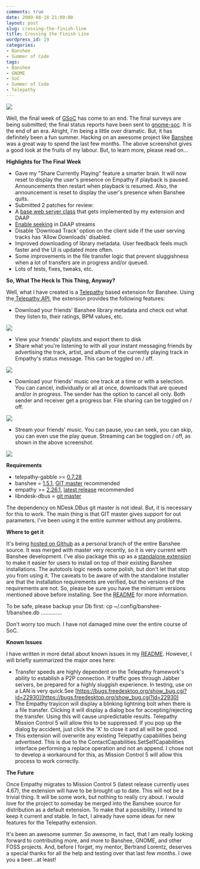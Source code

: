 ```yaml
---
comments: true
date: 2009-08-18 21:09:00
layout: post
slug: crossing-the-finish-line
title: Crossing the Finish Line
wordpress_id: 19
categories:
- Banshee
- Summer of Code
tags:
- Banshee
- GNOME
- SoC
- Summer of Code
- Telepathy
---
```


![](http://lh3.ggpht.com/_d0oLVL7lqBw/SotANkoFiRI/AAAAAAAABKs/7D-og6fbz6k/s400/song_playing.png)

Well, the final week of [GSoC](http://code.google.com/soc/) has come to an end. The final surveys are being submitted; the final status reports have been sent to [gnome-soc](http://mail.gnome.org/archives/gnome-soc-list/2009-August/thread.html). It is the end of an era. Alright, I'm being a little over dramatic. But, it has definitely been a fun summer. Hacking on an awesome project like [Banshee](http://banshee-project.org/) was a great way to spend the last few months. The above screenshot gives a good look at the fruits of my labour. But, to learn more, please read on... 

**Highlights for The Final Week**

* Gave my "Share Currently Playing" feature a smarter brain. It will now reset to display the user's presence on Empathy if playback is paused. Announcements then restart when playback is resumed. Also, the announcement is reset to display the user's presence when Banshee quits.
* Submitted 2 patches for review: 
* A [base web server class](http://bugzilla.gnome.org/show_bug.cgi?id=591481) that gets implemented by my extension and DAAP
* [Enable seeking](http://bugzilla.gnome.org/show_bug.cgi?id=547719) in DAAP streams
* Disable 'Download Track' option on the client side if the user serving tracks has 'Allow Downloads' disabled.
* Improved downloading of library metadata. User feedback feels much faster and the UI is updated more often.
* Some improvements in the file transfer logic that prevent sluggishness when a lot of transfers are in progress and/or queued.
* Lots of tests, fixes, tweaks, etc.

**So, What The Heck Is This Thing, Anyway?**

Well, what I have created is a [Telepathy](http://telepathy.freedesktop.org/wiki/) based extension for Banshee. Using the[ Telepathy API](http://telepathy.freedesktop.org/spec.html), the extension provides the following
features:

* Download your friends' Banshee library metadata and check out what they  listen to, their ratings, BPM values, etc.

![](http://lh4.ggpht.com/_d0oLVL7lqBw/Sos_FSm7xzI/AAAAAAAABKk/X6ftXxTQQto/s400/Contact%20Request.png)

* View your friends' playlists and export them to disk
* Share what you're listening to with all your instant messaging friends by advertising the track, artist, and album of the currently playing track in Empathy's status message. This can be toggled on / off.

![](http://lh3.ggpht.com/_d0oLVL7lqBw/SotroMoH_PI/AAAAAAAABMA/aCDTx-fmB0s/s800/empathy.png)

* Download your friends' music one track at a time or with a selection. You can cancel, individually or all at once, downloads that are queued and/or in progress. The sender has the option to cancel all only. Both sender and  receiver get a progress bar. File sharing can be toggled on / off.

![](http://lh4.ggpht.com/_d0oLVL7lqBw/Sos4IwSh0JI/AAAAAAAABKc/JKqzZF1S2KY/s800/contacts_menu.png)

* Stream your friends' music. You can pause, you can seek, you can skip, you can even use the play queue. Streaming can be toggled on / off, as shown in the above screenshot.

![](http://lh4.ggpht.com/_d0oLVL7lqBw/SotroaGzyxI/AAAAAAAABME/lRTkYFUYWKk/s800/streaming.png)

**Requirements**

* telepathy-gabble >= [0.7.28](http://telepathy.freedesktop.org/releases/telepathy-gabble/telepathy-gabble-0.7.28.tar.gz)
* banshee = [1.5.1](http://download.banshee-project.org/banshee/unstable/1.5.0/banshee-1-1.5.0.tar.bz2), [GIT master](http://git.gnome.org/cgit/banshee/) recommended
* empathy >= [2.26.1](http://ftp.acc.umu.se/pub/GNOME/sources/empathy/2.26/empathy-2.26.1.tar.bz2), [latest release](http://ftp.acc.umu.se/pub/GNOME/sources/empathy/2.27/empathy-2.27.5.tar.bz2) recommended
* libndesk-dbus = [git master ](http://gitweb.ndesk.org/?p=dbus-sharp)

The dependency on NDesk.DBus git master is not ideal. But, it is necessary for this to work. The main thing is that GIT master gives support for out parameters. I've been using it the entire summer without any problems.

**Where to get it**

It's being [hosted on Github](http://github.com/nloko/banshee/tree/gsoc) as a personal branch of the entire Banshee source. It was merged with master very recently, so it is very current with Banshee development. I've also package this up as a [standalone extension](http://github.com/nloko/banshee-telepathy-extension/tree/master) to make it easier for users to install on top of their existing Banshee installations. The autotools logic needs some polish, but don't let that stop you from using it. The caveats to be aware of with the standalone installer are that the installation requirements are verified, but the versions of the requirements are not. So, please be sure you have the minimum versions mentioned above before installing. See the [README](http://github.com/nloko/banshee-telepathy-extension/blob/afafa4eda4ef6e447e473a4994c28d97c87131f5/README) for more information.

To be safe, please backup your Db first:
cp ~/.config/banshee-1/banshee.db ..............

Don't worry too much. I have not damaged mine over the entire course of SoC.

**Known Issues**

I have written in more detail about known issues in my [README](http://github.com/nloko/banshee/blob/02189ddfe94fc29c82de1890547e6380a1dbb6c3/src/Extensions/Banshee.Telepathy/README). However, I will briefly summarized the major ones here:

* Transfer speeds are highly dependent on the Telepathy framework's ability to establish a P2P connection. If traffic goes through Jabber servers, be prepared for a highly sluggish experience. In testing, use on a LAN is very quick.See [https://bugs.freedesktop.org/show_bug.cgi?id=22930](https://bugs.freedesktop.org/show_bug.cgi?id=22930)
* The Empathy trayicon will display a blinking lightning bolt when there is a file transfer. Clicking it will display a dialog box for accepting/rejecting the transfer. Using this will cause unpredictable results. Telepathy Mission Control 5 will allow this to be suppressed. If you pop up the dialog by accident, just click the 'X' to close it and all will be good.
* This extension will overwrite any existing Telepathy capabilities being advertised. This is due to the ContactCapabilities.SetSelfCapabilities interface performing a replace operation and not an append. I chose not to develop a workaround for this, as Mission Control 5 will allow this process to work correctly.

**The Future**

Once Empathy migrates to Mission Control 5 (latest release currently uses 4.67), the extension will have to be brought up to date. This will not be a trivial thing. It will be some work, but nothing to really cry about. I would love for the project to someday be merged into the Banshee source for distribution as a default extension. To make that a possibility, I intend to keep it current and stable. In fact, I already have some ideas for new features for the Telepathy extension.

It's been an awesome summer. So awesome, in fact, that I am really looking forward to contributing more, and more to Banshee, GNOME, and other FOSS projects. And, before I forget, my mentor, Bertrand Lorentz, deserves a special thanks for all the help and testing over that last few months. I owe you a beer...at least!
